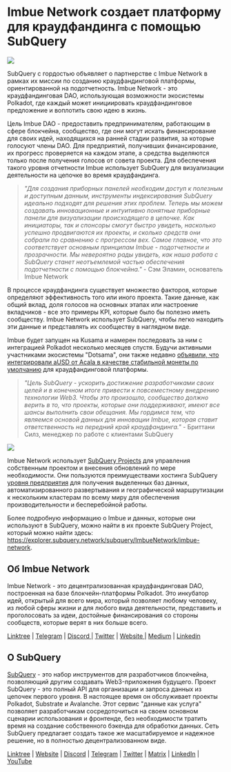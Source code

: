 # Imbue Network создает платформу для краудфандинга с помощью SubQuery

![](https://miro.medium.com/max/1400/1*GWP8tRtzef5qsLw4fw-X3g.png)

SubQuery с гордостью объявляет о партнерстве с Imbue Network в рамках их миссии по созданию краудфандинговой платформы, ориентированной на подотчетность. Imbue Network - это краудфандинговая DAO, использующая возможности экосистемы Polkadot, где каждый может инициировать краудфандинговое предложение и воплотить свою идею в жизнь.

Цель Imbue DAO - предоставить предпринимателям, работающим в сфере блокчейна, сообщество, где они могут искать финансирование для своих идей, находящихся на ранней стадии развития, за которые голосуют члены DAO. Для предприятий, получивших финансирование, их прогресс проверяется на каждом этапе, а средства выделяются только после получения голосов от совета проекта. Для обеспечения такого уровня отчетности Imbue использует SubQuery для визуализации деятельности на цепочке во время краудфандинга.

> *"Для создания приборных панелей необходим доступ к полезным и доступным данным, инструменты индексирования SubQuery идеально подходят для решения этих проблем. Теперь мы можем создавать инновационные и интуитивно понятные приборные панели для визуализации происходящего в цепочке. Как инициаторы, так и спонсоры смогут быстро увидеть, насколько успешно продвигаются их проекты, и сколько средств они собрали по сравнению с прогрессом вех. Самое главное, что это соответствует основным принципам Imbue - подотчетности и прозрачности. Мы невероятно рады увидеть, как наша работа с SubQuery станет неотъемлемой частью обеспечения подотчетности с помощью блокчейна."* - Сэм Эламин, основатель Imbue Network

В процессе краудфандинга существует множество факторов, которые определяют эффективность того или иного проекта. Такие данные, как общий вклад, доля голосов на основных этапах или настроение вкладчиков - все это примеры KPI, которые было бы полезно иметь сообществу. Imbue Network использует SubQuery, чтобы легко находить эти данные и представлять их сообществу в наглядном виде.

Imbue будет запущен на Kusama и намерен последовать за ним с интеграцией Polkadot несколько месяцев спустя. Будучи активными участниками экосистемы "Dotsama", они также недавно [объявили, что интегрировали aUSD от Acala в качестве стабильной монеты по умолчанию](https://imbuenetwork.medium.com/imbue-to-integrate-acalas-ausd-as-default-stablecoin-for-crowdfunding-dea99279188c) для краудфандинговой платформы.

> *"Цель SubQuery - ускорить достижение разработчиками своих целей и в конечном итоге привести к повсеместному внедрению технологии Web3. Чтобы это произошло, сообщество должно верить в то, что проекты, которые они поддерживают, имеют все шансы выполнить свои обещания. Мы гордимся тем, что являемся основой данных для инновации Imbue, которая ставит ответственность на передний край краудфандинга."* - Бриттани Силз, менеджер по работе с клиентами SubQuery

![](https://miro.medium.com/max/1400/0*jcriFghdn06heAXk)

Imbue Network использует [SubQuery Projects](https://project.subquery.network/) для управления собственным проектом и внесения обновлений по мере необходимости. Они пользуются преимуществами хостинга SubQuery [уровня предприятия](../blogs/20211228-enterprise-hosted.md) для получения выделенных баз данных, автоматизированного развертывания и географической маршрутизации к нескольким кластерам по всему миру для обеспечения производительности и бесперебойной работы.

Более подробную информацию о Imbue и данных, которые они используют в SubQuery, можно найти в их проекте SubQuery Project, который можно найти здесь: https://explorer.subquery.network/subquery/ImbueNetwork/imbue-network.

## Об Imbue Network

Imbue Network - это децентрализованная краудфандинговая DAO, построенная на базе блокчейн-платформы Polkadot. Это инкубатор идей, открытый для всего мира, который позволяет любому человеку, из любой сферы жизни и для любого вида деятельности, представить и проголосовать за идеи, достойные финансирования со стороны сообществ, которые верят в них больше всего.

[Linktree](https://linktr.ee/ImbueNetwork) | [Telegram](https://t.me/ImbueNetwork) | [Discord ](https://discord.com/invite/cgQFR52Qtt)| [Twitter](https://twitter.com/ImbueNetwork) | [Website ](https://www.imbue.network/)| [Medium](https://imbuenetwork.medium.com/) | [Linkedin](https://www.linkedin.com/company/imbue-network/)

## О SubQuery

[SubQuery](https://subquery.network/) - это набор инструментов для разработчиков блокчейна, позволяющий другим создавать Web3-приложения будущего. Проект SubQuery - это полный API для организации и запроса данных из цепочек первого уровня. В настоящее время он обслуживает проекты Polkadot, Substrate и Avalanche. Этот сервис "данные как услуга" позволяет разработчикам сосредоточиться на своем основном сценарии использования и фронтенде, без необходимости тратить время на создание собственного бэкенда для обработки данных. Сеть SubQuery предлагает создать такое же масштабируемое и надежное решение, но в полностью децентрализованном виде.

[Linktree](https://linktr.ee/subquerynetwork) | [Website](https://subquery.network/) | [Discord](https://discord.com/invite/78zg8aBSMG) | [Telegram](https://t.me/subquerynetwork) | [Twitter](https://twitter.com/subquerynetwork) | [Matrix](https://matrix.to/#/#subquery:matrix.org) | [LinkedIn](https://www.linkedin.com/company/subquery) | [YouTube](https://www.youtube.com/channel/UCi1a6NUUjegcLHDFLr7CqLw)
